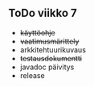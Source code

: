 <h2>ToDo viikko 7</h2>

- ~~käyttöohje~~
- ~~vaatimusmärittely~~
- arkkitehtuurikuvaus
- ~~testausdokumentti~~
- javadoc päivitys
- release
